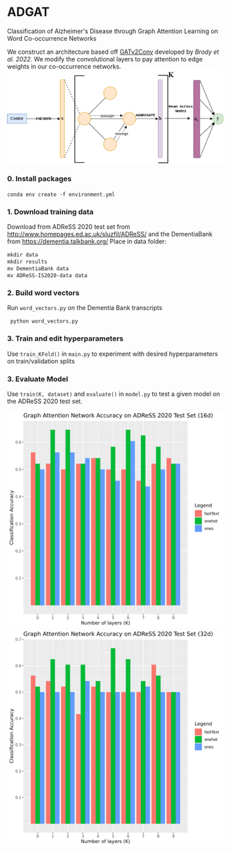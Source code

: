 # ADGAT
Classification of Alzheimer's Disease through Graph Attention Learning on Word Co-occurrence Networks

We construct an architecture based off [GATv2Conv](https://github.com/tech-srl/how_attentive_are_gats) developed by _Brody et al. 2022_. We modify the convolutional layers to pay attention to edge weights in our co-occurrence networks.
![GAT architecture](images/GATarchitecture.png)

### 0. Install packages
`conda env create -f environment.yml`

### 1. Download training data
Download from ADReSS 2020 test set from http://www.homepages.ed.ac.uk/sluzfil/ADReSS/ and the DementiaBank from https://dementia.talkbank.org/
Place in data folder:
```
mkdir data
mkdir results
mv DementiaBank data
mv ADReSS-IS2020-data data
```
### 2. Build word vectors
Run `word_vectors.py` on the Dementia Bank transcripts
```
 python word_vectors.py
```

### 3. Train and edit hyperparameters
Use `train_KFold()` in `main.py` to experiment with desired hyperparameters on train/validation splits

### 3. Evaluate Model
Use `train(K, dataset)` and `evaluate()` in `model.py` to test a given model on the ADReSS 2020 test set.


![h16_results](/images/h16.png)
![h32_results](images/h32.png)
